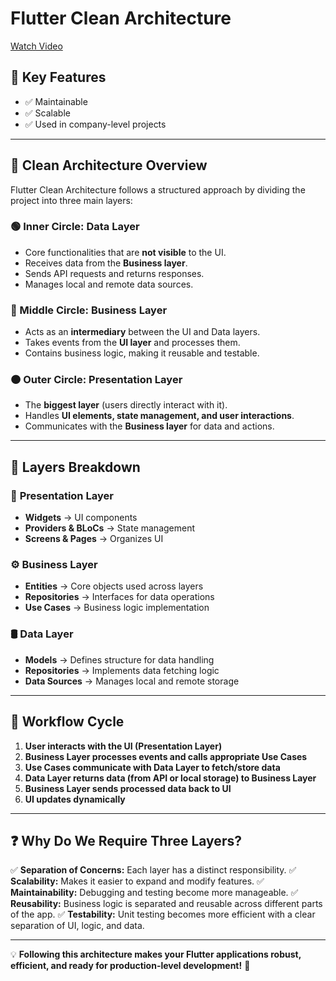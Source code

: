 # Flutter Clean Architecture

[Watch Video](https://www.youtube.com/watch?v=lpJYUIsWLYw&t=380s)

## 📌 Key Features
- ✅ Maintainable
- ✅ Scalable
- ✅ Used in company-level projects

---

## 🔄 Clean Architecture Overview
Flutter Clean Architecture follows a structured approach by dividing the project into three main layers:

### 🟢 Inner Circle: **Data Layer**
- Core functionalities that are **not visible** to the UI.
- Receives data from the **Business layer**.
- Sends API requests and returns responses.
- Manages local and remote data sources.

### 🔵 Middle Circle: **Business Layer**
- Acts as an **intermediary** between the UI and Data layers.
- Takes events from the **UI layer** and processes them.
- Contains business logic, making it reusable and testable.

### 🟠 Outer Circle: **Presentation Layer**
- The **biggest layer** (users directly interact with it).
- Handles **UI elements, state management, and user interactions**.
- Communicates with the **Business layer** for data and actions.

---

## 📂 Layers Breakdown

### 🎨 **Presentation Layer**
- **Widgets** → UI components
- **Providers & BLoCs** → State management
- **Screens & Pages** → Organizes UI

### ⚙️ **Business Layer**
- **Entities** → Core objects used across layers
- **Repositories** → Interfaces for data operations
- **Use Cases** → Business logic implementation

### 🛢️ **Data Layer**
- **Models** → Defines structure for data handling
- **Repositories** → Implements data fetching logic
- **Data Sources** → Manages local and remote storage

---

## 🔁 Workflow Cycle
1. **User interacts with the UI (Presentation Layer)**
2. **Business Layer processes events and calls appropriate Use Cases**
3. **Use Cases communicate with Data Layer to fetch/store data**
4. **Data Layer returns data (from API or local storage) to Business Layer**
5. **Business Layer sends processed data back to UI**
6. **UI updates dynamically**

---

## ❓ Why Do We Require Three Layers?
✅ **Separation of Concerns:** Each layer has a distinct responsibility.
✅ **Scalability:** Makes it easier to expand and modify features.
✅ **Maintainability:** Debugging and testing become more manageable.
✅ **Reusability:** Business logic is separated and reusable across different parts of the app.
✅ **Testability:** Unit testing becomes more efficient with a clear separation of UI, logic, and data.

---
💡 **Following this architecture makes your Flutter applications robust, efficient, and ready for production-level development!** 🚀